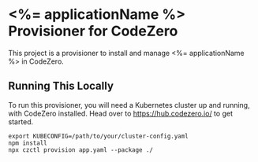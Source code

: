 # <%= applicationName %> Provisioner for CodeZero

This project is a provisioner to install and manage <%= applicationName %> in CodeZero.

## Running This Locally

To run this provisioner, you will need a Kubernetes cluster up and running, with CodeZero installed.  Head over to https://hub.codezero.io/ to get started.

```
export KUBECONFIG=/path/to/your/cluster-config.yaml
npm install
npx czctl provision app.yaml --package ./
```